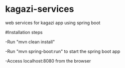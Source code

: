 # kagazi-services
web services for kagazi app using spring boot

#Installation steps

-Run "mvn clean install"

-Run "mvn spring-boot:run" to start the spring boot app

-Access localhost:8080 from the browser
